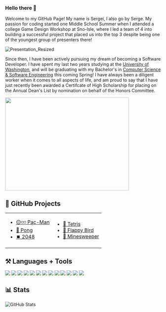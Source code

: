 ### Hello there 👋

Welcome to my GitHub Page! My name is Sergei, I also go by Serge. My passion for coding started one Middle School Summer when I attended a college Game Design Workshop at Sno-Isle, where I led a team of 4 into building a successful project that placed us into the top 3 despite being one of the youngest group of presenters there!   
     
![Presentation_Resized](https://user-images.githubusercontent.com/77221025/157789667-04cf83e5-a83a-4394-9b5b-0e12b15decfb.gif)     
    
    
Since then, I have been actively pursuing my dream of becoming a Software Developer. I have spent my last two years studying at the [University of Washington](https://www.uwb.edu/), and will be graduating with my Bachelor's in [Computer Science & Software Engineering](https://www.uwb.edu/bscsse) this coming Spring! I have always been a diligent worker when it comes to all aspects of life, and am proud to say that I have just recently been awarded a Certifcate of High Scholarship for placing on the Annual Dean's List by nomination on behalf of the Honors Committee.      
        
<kbd>
     <img src="https://user-images.githubusercontent.com/77221025/157790656-b8bd1883-7d1a-499e-8246-aea82503b838.PNG" width="400" height="300" />
</kbd>
     
        
## 📁 GitHub Projects
<table border="0">
 <tr>
    <td>
     <ul>
          <li><a href="https://github.com/SergeiBak/Pac-Man">🟡◽◽ Pac-Man</a></li>
          <li><a href="https://github.com/SergeiBak/Pong">🏓 Pong</a></li>
          <li><a href="https://github.com/SergeiBak/2048">⏹️ 2048</a></li>
     </ul>
    </td>
    <td>
      <ul>
          <li><a href="https://github.com/SergeiBak/Tetris">🧮 Tetris</a></li>
          <li><a href="https://github.com/SergeiBak/FlappyBird">🐤 Flappy Bird</a></li>
          <li><a href="https://github.com/SergeiBak/Minesweeper">🚩 Minesweeper</a></li>
     </ul> 
    </td>
 </tr>
</table>


## ⚒️ Languages + Tools
<p align="left">
  <img src="https://img.shields.io/badge/Unity-black?style=for-the-badge&logo=unity&logoColor=white"/>
  <img src="https://img.shields.io/badge/WebGL-darkred?style=for-the-badge&logo=webgl&logoColor=white"/>
  <img src="https://img.shields.io/badge/github-black?style=for-the-badge&logo=github&logoColor=white"/>
  <img src="https://img.shields.io/badge/VisualStudio-purple?style=for-the-badge&logo=visualstudio&logoColor=white"/>
  <img src="https://img.shields.io/badge/VisualStudioCode-blue?style=for-the-badge&logo=visualstudiocode&logoColor=white"/>
  <img src="https://img.shields.io/badge/Csharp-purple?style=for-the-badge&logo=csharp&logoColor=white"/>
  <img src="https://img.shields.io/badge/C++-blue?style=for-the-badge&logo=cplusplus&logoColor=white"/>
  <img src="https://img.shields.io/badge/C-blue?style=for-the-badge&logo=c&logoColor=white"/>
  <img src="https://img.shields.io/badge/SQL-darkblue?style=for-the-badge&logo=databricks&logoColor=white"/>
  <img src="https://img.shields.io/badge/html-E34F26?style=for-the-badge&logo=HTML5&logoColor=white"/>
  <img src="https://img.shields.io/badge/css-1572B6?style=for-the-badge&logo=css3&logoColor=white"/>
  <img src="https://img.shields.io/badge/javascript-yellow?style=for-the-badge&logo=javascript&logoColor=white"/>
  <img src="https://img.shields.io/badge/Java-orange?style=for-the-badge&logo=java&logoColor=white"/>
</p>


## 📊 Stats
![GitHub Stats](https://github-readme-stats.vercel.app/api?username=sergeibak&show_icons=true&locale=en)


<!--
**SergeiBak/SergeiBak** is a ✨ _special_ ✨ repository because its `README.md` (this file) appears on your GitHub profile.

Here are some ideas to get you started:

- 🔭 I’m currently working on ...
- 🌱 I’m currently learning ...
- 👯 I’m looking to collaborate on ...
- 🤔 I’m looking for help with ...
- 💬 Ask me about ...
- 📫 How to reach me: ...
- 😄 Pronouns: ...
- ⚡ Fun fact: ...
-->
